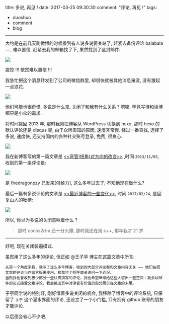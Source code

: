 title: 多说, 再见 !
date: 2017-03-25 09:30:30
comment: "评论, 再见 !"
tags: 
- duoshuo
- comment
- blog
---

大约是在前几天刷微博的时候看到有人说多说要关站了, 赶紧去备份评论 balabala ... , 难以置信, 赶紧去我的邮箱找了下, 果然找到了这封邮件:

![][1]

震惊 !!! 依然难以置信 !!!

我急忙把这个消息转发到了公司的微信群里, 却很快就被其他消息淹没, 没有激起一点浪花.

![][2]

他们可能也很奇怪, 多说是什么鬼, 关闭了和我有什么关系 ? 嗯哪, 毕竟写博和读博都只是小众的需求.

将时间拨回 2013 年, 那时我刚把博客从 WordPress 切换到 hexo, 那时 hexo 的默认评论还是 disqus 呢, 由于众所周知的原因, 速度非常慢. 经过一番查找, 选择了多说, 速度快, 还支持国内的各种社交账号登录, 免费, 很良心.

![][3]

我在新博客写的第一篇文章是 [<<弯管(拐角)对方向的改变>>][4] ,时间 `2013/11/03`, 收到的第一条评论是:

![][5]

是 firedragonpzy 兄发来的[给力], 这么多年过去了, 不知他现在做什么?　

最后一篇有多说评论的文章是 [<<最近博客的一些变化>>][6], 时间 `2017/02/24`, 是回复山人的吐槽:

![][7]


所以, 你以为多说的关闭意味着什么 ? 

>那时 cocos2d-x 还十分火爆, 
那时我还在用 c++, 
那年我才 21 岁.



---

好吧, 现在关闭装逼模式.

虽然用了这么多年的评论, 但正如 @王子亭 博主在[这篇][8]文章中所言:

```
从另一个角度来看，我写了这么多年博客，收到的大部分评论都和文章内容无关 —— 他们在把文章的评论当作留言板来使用，和我打个招呼或者询问一下近况。
当然我也曾收到极少部分一些认真撰写的评论，我也希望继续给这些人留出一些空间：我会以邮件的形式接受文章评论，我会挑选其中对读者有价值的部分展示在文章的末尾。
```

子亭同学说的特别好, 刚好借着多说关闭的机会, 我移除了博客中的评论系统, 只保留了 `关于` 这个灌水界面的评论, 还设立了一个小门槛, 只有拥有 github 账号的朋友才能评论.

以后便会省心不少吧.


[1]: https://ww3.sinaimg.cn/large/006tNbRwly1fdyu57rth7j30pi08bab4.jpg
[2]: https://ww2.sinaimg.cn/large/006tNbRwly1fdyuh2osr9j30bu0j2gmh.jpg
[3]: https://ww4.sinaimg.cn/large/006tNbRwly1fdyujgpr90j30um0kk0wp.jpg
[4]: http://blog.justbilt.com/2013/11/03/elbow/
[5]: https://ww4.sinaimg.cn/large/006tNbRwly1fdyuxow26aj30nf022weq.jpg
[6]: http://blog.justbilt.com/2017/02/24/some-change-for-blog/
[7]: https://ww4.sinaimg.cn/large/006tNbRwly1fdyv73hz7fj30ng040aai.jpg
[8]: https://jysperm.me/2016/05/remove-comments-and-wechat/